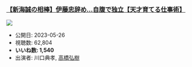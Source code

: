 ### [【新海誠の相棒】伊藤忠辞め…自腹で独立【天才育てる仕事術】](https://www.youtube.com/watch?v=nzybgmwUxeU)
[![](https://img.youtube.com/vi/nzybgmwUxeU/sddefault.jpg)](https://www.youtube.com/watch?v=nzybgmwUxeU)
-   公開日: 2023-05-26
-   視聴数: 62,804
-   **いいね数: 1,540**
-   出演者: 川口典孝, [高橋弘樹](/rehacq_fan/people/高橋弘樹 "wikilink")
